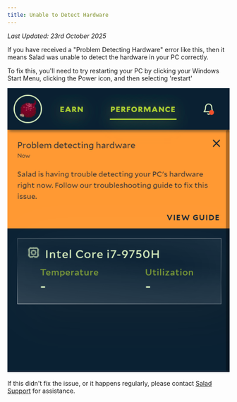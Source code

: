 ```yaml
---
title: Unable to Detect Hardware
---
```


_Last Updated: 23rd October 2025_

If you have received a "Problem Detecting Hardware" error like this, then it means Salad was unable to detect the
hardware in your PC correctly.

To fix this, you'll need to try restarting your PC by clicking your Windows Start Menu, clicking the Power icon, and
then selecting 'restart'

![Screenshot of an error in the Salad app failing to detect hardware](../../../../content/images/troubleshooting/salad-app/unable-to-detect-hardware-1.png)

If this didn't fix the issue, or it happens regularly, please contact
[Salad Support](/docs/guides/your-pc/216-how-to-create-a-support-ticket) for assistance.
